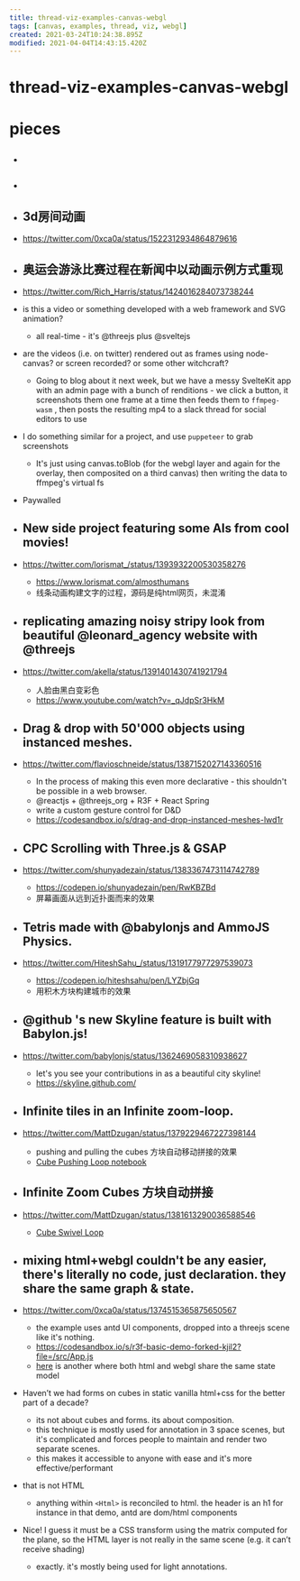```yaml
---
title: thread-viz-examples-canvas-webgl
tags: [canvas, examples, thread, viz, webgl]
created: 2021-03-24T10:24:38.895Z
modified: 2021-04-04T14:43:15.420Z
---
```


# thread-viz-examples-canvas-webgl

# pieces

- ## 

- ## 

- ## 3d房间动画
- https://twitter.com/0xca0a/status/1522312934864879616

- ## 奥运会游泳比赛过程在新闻中以动画示例方式重现
- https://twitter.com/Rich_Harris/status/1424016284073738244
- is this a video or something developed with a web framework and SVG animation?
  - all real-time - it's @threejs plus @sveltejs
- are the videos (i.e. on twitter) rendered out as frames using node-canvas? or screen recorded? or some other witchcraft?
  - Going to blog about it next week, but we have a messy SvelteKit app with an admin page with a bunch of renditions - we click a button, it screenshots them one frame at a time then feeds them to `ffmpeg-wasm` , then posts the resulting mp4 to a slack thread for social editors to use
- I do something similar for a project, and use `puppeteer` to grab screenshots
  - It's just using canvas.toBlob (for the webgl layer and again for the overlay, then composited on a third canvas) then writing the data to ffmpeg's virtual fs
- Paywalled

- ## New side project featuring some AIs from cool movies! 
- https://twitter.com/lorismat_/status/1393932200530358276
  - https://www.lorismat.com/almosthumans
  - 线条动画构建文字的过程，源码是纯html网页，未混淆

- ## replicating amazing noisy stripy look from beautiful @leonard_agency website with @threejs
- https://twitter.com/akella/status/1391401430741921794
  - 人脸由黑白变彩色
  - https://www.youtube.com/watch?v=_qJdpSr3HkM

- ## Drag & drop with 50'000 objects using instanced meshes. 
- https://twitter.com/flavioschneide/status/1387152027143360516
  - In the process of making this even more declarative - this shouldn't be possible in a web browser. 
  - @reactjs + @threejs_org + R3F + React Spring
  - write a custom gesture control for D&D
  - https://codesandbox.io/s/drag-and-drop-instanced-meshes-lwd1r

- ## CPC Scrolling with Three.js & GSAP 
- https://twitter.com/shunyadezain/status/1383367473114742789
  - https://codepen.io/shunyadezain/pen/RwKBZBd
  - 屏幕画面从远到近扑面而来的效果

- ## Tetris made with @babylonjs and AmmoJS Physics.
- https://twitter.com/HiteshSahu_/status/1319177977297539073
  - https://codepen.io/hiteshsahu/pen/LYZbjGq
  - 用积木方块构建城市的效果

- ## @github 's new Skyline feature is built with Babylon.js!
- https://twitter.com/babylonjs/status/1362469058310938627
  - let's you see your contributions in as a beautiful city skyline!
  - https://skyline.github.com/

- ## Infinite tiles in an Infinite zoom-loop.
- https://twitter.com/MattDzugan/status/1379229467227398144
  - pushing and pulling the cubes 方块自动移动拼接的效果
  - [Cube Pushing Loop notebook ](https://observablehq.com/@mattdzugan/cube-pushing-loop)

- ## Infinite Zoom Cubes 方块自动拼接
- https://twitter.com/MattDzugan/status/1381613290036588546
  - [Cube Swivel Loop ](https://observablehq.com/@mattdzugan/cube-swivel-loop)

- ## mixing html+webgl couldn't be any easier, there's literally no code, just declaration. they share the same graph & state. 
- https://twitter.com/0xca0a/status/1374515365875650567
  - the example uses antd UI components, dropped into a threejs scene like it's nothing.
  - https://codesandbox.io/s/r3f-basic-demo-forked-kjil2?file=/src/App.js
  - [here](https://codesandbox.io/s/r3f-basic-demo-forked-7ucso?file=/src/App.js) is another where both html and webgl share the same state model
- Haven’t we had forms on cubes in static vanilla html+css for the better part of a decade?
  - its not about cubes and forms. its about composition. 
  - this technique is mostly used for annotation in 3 space scenes, but it's complicated and forces people to maintain and render two separate scenes. 
  - this makes it accessible to anyone with ease and it's more effective/performant
- that is not HTML
  - anything within `<Html>` is reconciled to html. the header is an h1 for instance in that demo, antd are dom/html components
- Nice! I guess it must be a CSS transform using the matrix computed for the plane, so the HTML layer is not really in the same scene (e.g. it can’t receive shading)
  - exactly. it's mostly being used for light annotations.
